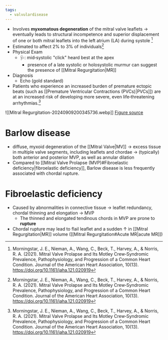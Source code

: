 ```yaml
---
tags:
  - valvulardisease
---
```


- Involves **myxomatous degeneration** of the mitral valve leaflets → eventually leads to structural incompetence and superior displacement of one or both mitral leaflets into the left atrium (LA) during systole [^morningstar]
- Estimated to affect 2% to 3% of individuals[^morningstar]
- Physical Exam
	- 🩺: mid‐systolic "click" heard best at the apex
		- presence of a late systolic or holosystolic murmur can suggest the presence of [[Mitral Regurgitation|MR]]
- Diagnosis
	- Echo (gold standard)
- Patients who experience an increased burden of premature ectopic beats (such as [[Premature Ventricular Contractions (PVCs)|PVCs]]) are at an increased risk of developing more severe, even life‐threatening arrhythmias.[^morningstar]

![[Mitral Regurgitation-20240909200345736.webp]]
[Figure source](https://thoracickey.com/mitral-valve-repair-and-replacement/)

# Barlow disease

- diffuse, myxoid degeneration of the [[Mitral Valve|MV]] → excess tissue in multiple valve segments, including leaflets and chordae → (typically) both anterior and posterior MVP, as well as annular dilation
- Compared to [[Mitral Valve Prolapse (MVP)#Fibroelastic deficiency|fibroelastic deficiency]], Barlow disease is less frequently associated with chordal rupture.

# Fibroelastic deficiency

- Caused by abnormalities in connective tissue → leaflet redundancy, chordal thinning and elongation → MVP
	- The thinned and elongated tendinous chords in MVP are prone to **rupture**
- Chordal rupture may lead to flail leaflet and a sudden ↑ in [[Mitral Regurgitation|MR]] volume ([[Mitral Regurgitation#Acute MR|acute MR]])


[^morningstar]: Morningstar, J. E., Nieman, A., Wang, C., Beck, T., Harvey, A., & Norris, R. A. (2021). Mitral Valve Prolapse and Its Motley Crew‐Syndromic Prevalence, Pathophysiology, and Progression of a Common Heart Condition. Journal of the American Heart Association, 10(13). https://doi.org/10.1161/jaha.121.020919
